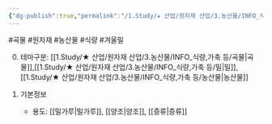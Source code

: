 ```yaml
---
{"dg-publish":true,"permalink":"/1.Study/★ 산업/원자재 산업/3.농산물/INFO_식량,가축 등/겨울밀/","created":"2023-05-28T15:23:17.330+09:00","updated":"2025-06-26T13:23:35.498+09:00"}
---
```


#곡물 #원자재 #농산물 #식량  #겨울밀

0. 테마구분: [[1.Study/★ 산업/원자재 산업/3.농산물/INFO_식량,가축 등/곡물\|곡물]],[[1.Study/★ 산업/원자재 산업/3.농산물/INFO_식량,가축 등/밀\|밀]],[[1.Study/★ 산업/원자재 산업/3.농산물/INFO_식량,가축 등/농산물\|농산물]]


1. 기본정보
	- 용도: [[밀가루\|밀가루]], [[양조\|양조]], [[증류\|증류]]